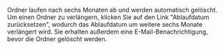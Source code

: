 Ordner laufen nach sechs Monaten ab und werden automatisch gelöscht. Um einen Ordner zu verlängern, klicken Sie auf den Link "Ablaufdatum zurücksetzen", wodurch das Ablaufdatum um weitere sechs Monate verlängert wird. Sie erhalten außerdem eine E-Mail-Benachrichtigung, bevor die Ordner gelöscht werden. 